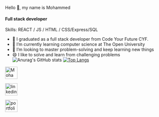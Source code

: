 Hello 👋, my name is Mohammed
#### Full stack developer

Skills:  REACT / JS / HTML / CSS/Express/SQL

- 🔭 I graduated as a full stack developer from Code Your Future CYF. 
- 🌱 I’m currently learning computer science at The Open University 
- 👯 I’m looking to master problem-solving and keep learning new things 
- 😄  I like to solve and learn from challenging problems <br>
![Anurag's GitHub stats](https://github-readme-stats.vercel.app/api?username=Mohammedal-abdulhamid&show_icons=true&theme=blue-green)
[![Top Langs](https://github-readme-stats.vercel.app/api/top-langs/?username=Mohammedal-abdulhamid)](https://github.com/anuraghazra/github-readme-stats)

 

[<img src="https://github.com/Mohammedal-abdulhamid.png" alt="Mohammed Al-Abdulhamid's GitHub Profile Icon" width="40" />](https://github.com/Mohammedal-abdulhamid)



<a href="https://www.linkedin.com/in/mohammed-alabdulhamid-445455209/" ><img src='https://encrypted-tbn0.gstatic.com/images?q=tbn:ANd9GcSqMPs88c-6MLZlu48c7DEkMxb8Ue6K62xlBg&usqp=CAU' alt='linkedin' height='40'></a>

<a href='https://mohammed-file.netlify.app/' target ='blank'> <img src ='https://cdn4.iconfinder.com/data/icons/general-office/91/General_Office_23-256.png' alt='portfolio icon' width = '40' height='40'/> </a>
